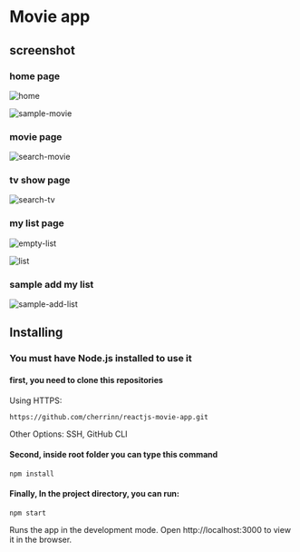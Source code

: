 # Movie app
## screenshot
### home page
![home](https://user-images.githubusercontent.com/85073127/120877479-ed544080-c5e0-11eb-82f6-490cff7c3fd7.png)

![sample-movie](https://user-images.githubusercontent.com/85073127/120877506-1543a400-c5e1-11eb-84be-109efeefb06f.png)

### movie page
![search-movie](https://user-images.githubusercontent.com/85073127/120877522-2be9fb00-c5e1-11eb-8d33-b5c020b56253.png)

### tv show page
![search-tv](https://user-images.githubusercontent.com/85073127/120877542-47ed9c80-c5e1-11eb-889e-4857bc297e68.png)

### my list page
![empty-list](https://user-images.githubusercontent.com/85073127/120877565-77040e00-c5e1-11eb-825b-89c5cd4c5bf2.png)

![list](https://user-images.githubusercontent.com/85073127/120877575-85eac080-c5e1-11eb-8424-39a3ed69510a.png)

### sample add my list
![sample-add-list](https://user-images.githubusercontent.com/85073127/120878147-b8e28380-c5e4-11eb-852e-dcb4f9e00bc9.gif)


## Installing
### You must have Node.js installed to use it

#### first, you need to clone this repositories
Using HTTPS:
```
https://github.com/cherrinn/reactjs-movie-app.git
```
Other Options: SSH, GitHub CLI

#### Second, inside root folder you can type this command
```
npm install
```

#### Finally, In the project directory, you can run:
```
npm start
```

Runs the app in the development mode.
Open http://localhost:3000 to view it in the browser.
